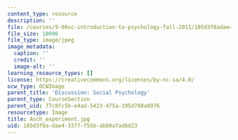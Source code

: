 ```yaml
---
content_type: resource
description: ''
file: /courses/9-00sc-introduction-to-psychology-fall-2011/185d3f8adae43377f55babb0afad6d23_Asch_experiment.jpg
file_size: 10096
file_type: image/jpeg
image_metadata:
  caption: ''
  credit: ''
  image-alt: ''
learning_resource_types: []
license: https://creativecommons.org/licenses/by-nc-sa/4.0/
ocw_type: OCWImage
parent_title: 'Discussion: Social Psychology'
parent_type: CourseSection
parent_uid: 77c8fc5b-e4ad-5423-475a-195d788a8976
resourcetype: Image
title: Asch_experiment.jpg
uid: 185d3f8a-dae4-3377-f55b-abb0afad6d23
---
```

